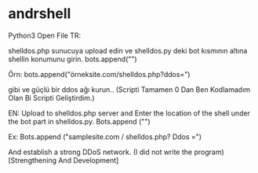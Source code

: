 # andrshell
Python3 Open File
TR:

shelldos.php sunucuya upload edin ve
shelldos.py deki bot kısmının altına shellin konumunu girin.
bots.append("")

Örn:
bots.append("örneksite.com/shelldos.php?ddos=")

gibi ve güçlü bir ddos ağı kurun..
(Scripti Tamamen 0 Dan Ben Kodlamadım Olan Bi Scripti Geliştirdim.)

EN:
Upload to shelldos.php server and
Enter the location of the shell under the bot part in shelldos.py.
Bots.append ("")

Ex:
Bots.append ("samplesite.com / shelldos.php? Ddos =")

And establish a strong DDoS network.
(I did not write the program)[Strengthening And Development]
